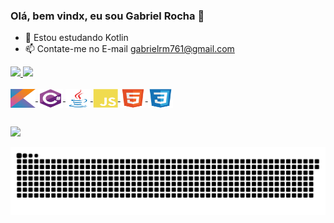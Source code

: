 ### Olá, bem vindx, eu sou Gabriel Rocha 👋

<!-- 🔭 I’m currently working on ... -->
- 🌱 Estou estudando Kotlin
- 📫 Contate-me no E-mail gabrielrm761@gmail.com

<div>
  <a href="https://github.com/Gabrielrm761">
  <img height="180em" src="https://github-readme-stats.vercel.app/api?username=Gabrielrm761&show_icons=true&theme=blue-green&include_all_commits=true&count_private=true"/>
  <img height="180em" src="https://github-readme-stats.vercel.app/api/top-langs/?username=Gabrielrm761&layout=compact&langs_count=7&theme=blue-green"/>
</div>
<div style="display: inline_block"><br>
  <img align="center" alt="" height="30" width="40" src="https://raw.githubusercontent.com/devicons/devicon/master/icons/kotlin/kotlin-original.svg">
  <img align="center" alt="" height="30" width="40" src="https://raw.githubusercontent.com/devicons/devicon/master/icons/csharp/csharp-original.svg">
  <img align="center" alt="" height="30" width="40" src="https://raw.githubusercontent.com/devicons/devicon/master/icons/java/java-original.svg">
  <img align="center" alt="" height="30" width="40" src="https://raw.githubusercontent.com/devicons/devicon/master/icons/javascript/javascript-plain.svg">
  <img align="center" alt="" height="30" width="40" src="https://raw.githubusercontent.com/devicons/devicon/master/icons/html5/html5-original.svg">
  <img align="center" alt="" height="30" width="40" src="https://raw.githubusercontent.com/devicons/devicon/master/icons/css3/css3-original.svg">

  
</div>
  
##
  
<div> 
  <a href="https://www.linkedin.com/in/gabriel-rocha-mendes" target="_blank"><img src="https://img.shields.io/badge/-LinkedIn-%230077B5?style=for-the-badge&logo=linkedin&logoColor=white" target="_blank"></a> 
 
  ![Snake animation](https://github.com/Gabrielrm761/gabrielrm761/blob/output/github-contribution-grid-snake.svg)
 
</div>
 
